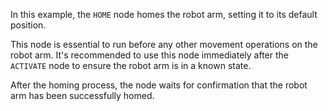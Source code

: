 In this example, the `HOME` node homes the robot arm, setting it to its default position. 

This node is essential to run before any other movement operations on the robot arm. It's recommended to use this node immediately after the `ACTIVATE` node to ensure the robot arm is in a known state.

After the homing process, the node waits for confirmation that the robot arm has been successfully homed.
